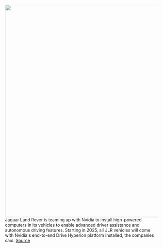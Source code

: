 <img src='https://cdn.vox-cdn.com/thumbor/1NolzZcsx56-HtaQiho-SlSIZzs=/0x0:6000x3375/1200x800/filters:focal(2305x1360:3265x2320)/cdn.vox-cdn.com/uploads/chorus_image/image/70516284/JLR_NVIDIA_Key_Visual_RR_I_PACE_160222_16x9.0.jpg' width='700px' /><br/>
Jaguar Land Rover is teaming up with Nvidia to install high-powered computers in its vehicles to enable advanced driver assistance and autonomous driving features. Starting in 2025, all JLR vehicles will come with Nvidia's end-to-end Drive Hyperion platform installed, the companies said.
<a href='https://www.theverge.com/2022/2/16/22934920/jaguar-land-rover-nvidia-drive-hyperion-autonomous-driving'> Source <a/>